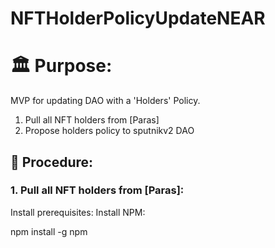 # NFTHolderPolicyUpdateNEAR
# 🏛️ Purpose:

MVP for updating DAO with a 'Holders' Policy.
1. Pull all NFT holders from [Paras]
2. Propose holders policy to sputnikv2 DAO

## 📘 Procedure:
### 1. Pull all NFT holders from [Paras]:
 Install prerequisites:
 Install NPM:
 
 
 npm install -g npm

 


 
